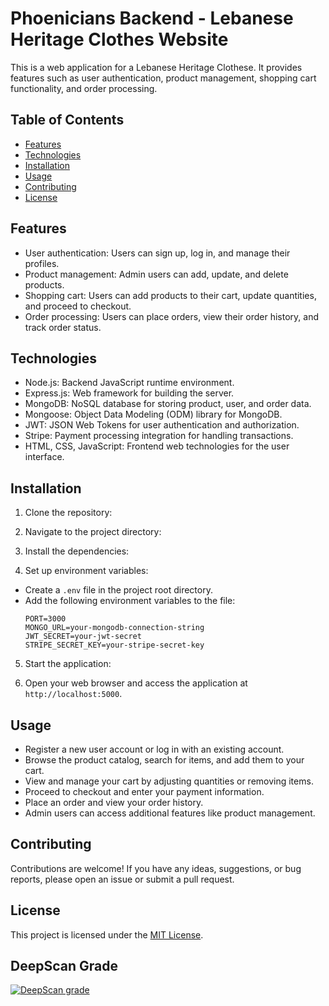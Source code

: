 # Phoenicians Backend - Lebanese Heritage Clothes Website

This is a web application for a Lebanese Heritage Clothese. It provides features such as user authentication, product management, shopping cart functionality, and order processing.

## Table of Contents

- [Features](#features)
- [Technologies](#technologies)
- [Installation](#installation)
- [Usage](#usage)
- [Contributing](#contributing)
- [License](#license)

## Features

- User authentication: Users can sign up, log in, and manage their profiles.
- Product management: Admin users can add, update, and delete products.
- Shopping cart: Users can add products to their cart, update quantities, and proceed to checkout.
- Order processing: Users can place orders, view their order history, and track order status.

## Technologies

- Node.js: Backend JavaScript runtime environment.
- Express.js: Web framework for building the server.
- MongoDB: NoSQL database for storing product, user, and order data.
- Mongoose: Object Data Modeling (ODM) library for MongoDB.
- JWT: JSON Web Tokens for user authentication and authorization.
- Stripe: Payment processing integration for handling transactions.
- HTML, CSS, JavaScript: Frontend web technologies for the user interface.

## Installation

1. Clone the repository:


2. Navigate to the project directory:


3. Install the dependencies:


4. Set up environment variables:

- Create a `.env` file in the project root directory.
- Add the following environment variables to the file:
  ```
  PORT=3000
  MONGO_URL=your-mongodb-connection-string
  JWT_SECRET=your-jwt-secret
  STRIPE_SECRET_KEY=your-stripe-secret-key
  ```

5. Start the application:


6. Open your web browser and access the application at `http://localhost:5000`.

## Usage

- Register a new user account or log in with an existing account.
- Browse the product catalog, search for items, and add them to your cart.
- View and manage your cart by adjusting quantities or removing items.
- Proceed to checkout and enter your payment information.
- Place an order and view your order history.
- Admin users can access additional features like product management.

## Contributing

Contributions are welcome! If you have any ideas, suggestions, or bug reports, please open an issue or submit a pull request.

## License

This project is licensed under the [MIT License](https://opensource.org/licenses/MIT).
## DeepScan Grade
[![DeepScan grade](https://deepscan.io/api/teams/21387/projects/24868/branches/769937/badge/grade.svg?token=a1fa0980263b30233c0ddf1e9c3ed778290db2ee)](https://deepscan.io/dashboard#view=project&tid=21387&pid=24868&bid=769937)
